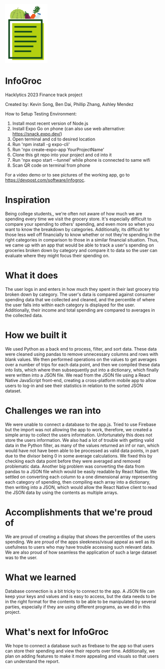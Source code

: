 ![alt text](https://github.com/kevinyjsong04/InfoGroc/blob/main/InfoGrocLogo.png?raw=true)
# InfoGroc
Hacklytics 2023 Finance track project

Created by: Kevin Song, Ben Dai, Phillip Zhang, Ashley Mendez

How to Setup Testing Environment:

1. Install most recent version of Node.js
2. Install Expo Go on phone (can also use web alternative: https://snack.expo.dev/)
3. Open terminal and cd to desired location
4. Run 'npm install -g expo-cli'
5. Run 'npx create-expo-app YourProjectName'
6. Clone this git repo into your project and cd into it
7. Run 'npx expo start --tunnel' while phone is connected to same wifi
8. Scan QR code on terminal from phone

For a video demo or to see pictures of the working app, go to https://devpost.com/software/infogroc.

# Inspiration
Being college students,, we're often not aware of how much we are spending every time we visit the grocery store. It's especially difficult to compare your spending to others' spending, and even more so when you want to know the breakdown by categories. Additionally, its difficult for those less well off financially to know whether or not they're spending in the right categories in comparison to those in a similar financial situation. Thus, we came up with an app that would be able to track a user's spending on groceries broken down by category and compare it to data so the user can evaluate where they might focus their spending on.

# What it does
The user logs in and enters in how much they spent in their last grocery trip broken down by category. The user's data is compared against consumer spending data that we collected and cleaned, and the percentile of where the user falls into within each category is displayed for the user. Additionally, their income and total spending are compared to averages in the collected data.

# How we built it
We used Python as a back end to process, filter, and sort data. These data were cleaned using pandas to remove unnecessary columns and rows with blank values. We then performed operations on the values to get averages over a number of trips for each data point, and then we compiled these data into lists, which where then subsequently put into a dictionary, which finally were written into a JSON file. We read from the JSON file using a React Native JavaScript front-end, creating a cross-platform mobile app to allow users to log-in and see their statistics in relation to the sorted JSON dataset.

# Challenges we ran into
We were unable to connect a database to the app.js. Tried to use Firebase but the import was not allowing the app to work, therefore, we created a simple array to collect the users information. Unfortunately this does not store the users information. We also had a lot of trouble with getting valid data in the Python filter, as many of the values returned an inf or nan, which would have not have been able to be processed as valid data points, in part due to the divisor being 0 in some average calculations. We fixed this by checking each data point before they were averaged and removed problematic data. Another big problem was converting the data from pandas to a JSON file which would be easily readable by React Native. We settled on converting each column to a one dimensional array representing each category of spending, then compiling each array into a dictionary, then writing into a JSON, which would allow the React Native client to read the JSON data by using the contents as multiple arrays.

# Accomplishments that we're proud of
We are proud of creating a display that shows the percentiles of the users spending. We are proud of the apps sleekness/visual appeal as well as its usefulness to users who may have trouble accessing such relevant data. We are also proud of how seamless the application of such a large dataset was to the user.

# What we learned
Database connection is a bit tricky to connect to the app. A JSON file can keep your keys and values and is easy to access, but the data needs to be in the right format for the contents to be able to be manipulated by several parties, especially if they are using different programs, as we did in this project.

# What's next for InfoGroc
We hope to connect a database such as firebase to the app so that users can store their spending and view their reports over time. Additionally, we plan on adding features to make it more appealing and visuals so that users can understand the report.
